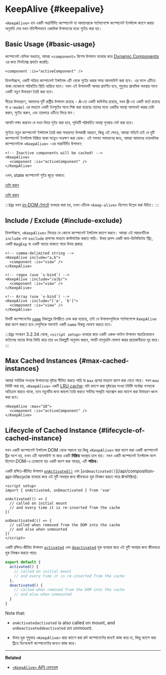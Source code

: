 <script setup>
import SwitchComponent from './keep-alive-demos/SwitchComponent.vue'
</script>

# KeepAlive {#keepalive}

`<KeepAlive>` হল একটি অন্তর্নির্মিত কম্পোনেন্ট যা আমাদেরকে শর্তসাপেক্ষে কম্পোনেন্ট ইনস্ট্যান্স ক্যাশে করার অনুমতি দেয় যখন গতিশীলভাবে একাধিক উপাদানের মধ্যে স্যুইচ করা হয়।

## Basic Usage {#basic-usage}

কম্পোনেন্ট বেসিক অধ্যায়ে, আমরা `<component>` বিশেষ উপাদান ব্যবহার করে [Dynamic Components](/guide/essentials/component-basics#dynamic-components) এর জন্য সিনট্যাক্স প্রবর্তন করেছি:

```vue-html
<component :is="activeComponent" />
```

ডিফল্টরূপে, একটি সক্রিয় কম্পোনেন্ট ইন্সট্যান্স এটি থেকে স্যুইচ করার সময় আনমাউন্ট করা হবে। এর ফলে এটিতে থাকা যেকোনো পরিবর্তিত স্থিতি হারিয়ে যাবে। যখন এই উপাদানটি আবার প্রদর্শিত হবে, শুধুমাত্র প্রাথমিক অবস্থার সাথে একটি নতুন উদাহরণ তৈরি করা হবে।

নীচের উদাহরণে, আমাদের দুটি রাষ্ট্রীয় উপাদান রয়েছে - A-তে একটি কাউন্টার রয়েছে, যখন B-তে একটি বার্তা রয়েছে যা `v-model` এর মাধ্যমে একটি ইনপুটের সাথে সিঙ্ক করা হয়েছে৷ তাদের মধ্যে একটির অবস্থা আপডেট করার চেষ্টা করুন, স্যুইচ করুন, এবং তারপরে এটিতে ফিরে যান :

<SwitchComponent />

আপনি লক্ষ্য করবেন যে যখন ফিরে সুইচ করা হবে, পূর্ববর্তী পরিবর্তিত অবস্থা পুনরায় সেট করা হবে।

স্যুইচে নতুন কম্পোনেন্ট ইন্সট্যান্স তৈরি করা সাধারণত উপকারী আচরণ, কিন্তু এই ক্ষেত্রে, আমরা সত্যিই চাই যে দুটি কম্পোনেন্ট ইনস্ট্যান্স নিষ্ক্রিয় থাকা সত্ত্বেও সংরক্ষণ করা হোক। এই সমস্যা সমাধানের জন্য, আমরা আমাদের ডায়নামিক কম্পোনেন্টকে `<KeepAlive>` -এর অন্তর্নির্মিত উপাদান:

```vue-html
<!-- Inactive components will be cached! -->
<KeepAlive>
  <component :is="activeComponent" />
</KeepAlive>
```

এখন, state কম্পোনেন্ট সুইচ জুড়ে থাকবে:

<SwitchComponent use-KeepAlive />

<div class="composition-api">

[চেষ্টা করুন](https://play.vuejs.org/#eNqtUsFOwzAM/RWrl4IGC+cqq2h3RFw495K12YhIk6hJi1DVf8dJSllBaAJxi+2XZz8/j0lhzHboeZIl1NadMA4sd73JKyVaozsHI9hnJqV+feJHmODY6RZS/JEuiL1uTTEXtiREnnINKFeAcgZUqtbKOqj7ruPKwe6s2VVguq4UJXEynAkDx1sjmeMYAdBGDFBLZu2uShre6ioJeaxIduAyp0KZ3oF7MxwRHWsEQmC4bXXDJWbmxpjLBiZ7DwptMUFyKCiJNP/BWUbO8gvnA+emkGKIgkKqRrRWfh+Z8MIWwpySpfbxn6wJKMGV4IuSs0UlN1HVJae7bxYvBuk+2IOIq7sLnph8P9u5DJv5VfpWWLaGqTzwZTCOM/M0IaMvBMihd04ruK+lqF/8Ajxms8EFbCiJxR8khsP6ncQosLWnWV6a/kUf2nqu75Fby04chA0iPftaYryhz6NBRLjdtajpHZTWPio=)

</div>
<div class="options-api">

[চেষ্টা করুন](https://play.vuejs.org/#eNqtU8tugzAQ/JUVl7RKWveMXFTIseofcHHAiawasPxArRD/3rVNSEhbpVUrIWB3x7PM7jAkuVL3veNJmlBTaaFsVraiUZ22sO0alcNedw2s7kmIPHS1ABQLQDEBAMqWvwVQzffMSQuDz1aI6VreWpPCEBtsJppx4wE1s+zmNoIBNLdOt8cIjzut8XAKq3A0NAIY/QNveFEyi8DA8kZJZjlGALQWPVSSGfNYJjVvujIJeaxItuMyo6JVzoJ9VxwRmtUCIdDfNV3NJWam5j7HpPOY8BEYkwxySiLLP1AWkbK4oHzmXOVS9FFOSM3jhFR4WTNfRslcO54nSwJKcCD4RsnZmJJNFPXJEl8t88quOuc39fCrHalsGyWcnJL62apYNoq12UQ8DLEFjCMy+kKA7Jy1XQtPlRTVqx+Jx6zXOJI1JbH4jejg3T+KbswBzXnFlz9Tjes/V/3CjWEHDsL/OYNvdCE8Wu3kLUQEhy+ljh+brFFu)

</div>

:::tip
যখন [in-DOM টেমপ্লেট](/guide/essentials/component-basics#in-dom-template-parsing-caveats) ব্যবহার করা হয়, তখন এটিকে `<keep-alive>` হিসেবে উল্লেখ করা উচিত।
:::

## Include / Exclude {#include-exclude}

ডিফল্টরূপে, `<KeepAlive>` ভিতরে যে কোনো কম্পোনেন্ট ইন্সট্যান্স ক্যাশে করবে। আমরা এই আচরণটিকে `include` এবং `exclude` প্রপসের মাধ্যমে কাস্টমাইজ করতে পারি। উভয় প্রপস একটি কমা-ডিলিমিটেড স্ট্রিং, একটি `RegExp` বা একটি অ্যারে থাকতে পারে উভয় প্রকার:

```vue-html
<!-- comma-delimited string -->
<KeepAlive include="a,b">
  <component :is="view" />
</KeepAlive>

<!-- regex (use `v-bind`) -->
<KeepAlive :include="/a|b/">
  <component :is="view" />
</KeepAlive>

<!-- Array (use `v-bind`) -->
<KeepAlive :include="['a', 'b']">
  <component :is="view" />
</KeepAlive>
```

মিলটি কম্পোনেন্টের [`name`](/api/options-misc#name) বিকল্পের বিপরীতে চেক করা হয়েছে, তাই যে উপাদানগুলিকে শর্তসাপেক্ষে `KeepAlive` দ্বারা ক্যাশ করতে হবে সেগুলিকে অবশ্যই একটি `name` বিকল্প ঘোষণা করতে হবে।

:::tip
সংস্করণ 3.2.34 থেকে, `<script setup>` ব্যবহার করে একটি একক-ফাইল উপাদান স্বয়ংক্রিয়ভাবে ফাইলের নামের উপর ভিত্তি করে তার `নাম` বিকল্পটি অনুমান করবে, নামটি ম্যানুয়ালি ঘোষণা করার প্রয়োজনীয়তা দূর করে।
:::

## Max Cached Instances {#max-cached-instances}

আমরা সর্বাধিক সংখ্যক উপাদানের দৃষ্টান্ত সীমিত করতে পারি যা `max` প্রপের মাধ্যমে ক্যাশ করা যেতে পারে। যখন `max` নির্দিষ্ট করা হয়, `<KeepAlive>` একটি [LRU cache](<https://en.wikipedia.org/wiki/Cache_replacement_policies#Least_recently_used_(LRU)>): যদি ক্যাশে করা দৃষ্টান্তের সংখ্যা নির্দিষ্ট সর্বোচ্চ গণনাকে অতিক্রম করতে থাকে, তবে নতুনটির জন্য জায়গা তৈরি করতে সর্বনিম্ন সম্প্রতি অ্যাক্সেস করা ক্যাশে করা উদাহরণ ধ্বংস করা হবে।

```vue-html
<KeepAlive :max="10">
  <component :is="activeComponent" />
</KeepAlive>
```

## Lifecycle of Cached Instance {#lifecycle-of-cached-instance}

যখন একটি কম্পোনেন্ট ইন্সট্যান্স DOM থেকে সরানো হয় কিন্তু `<KeepAlive>` দ্বারা ক্যাশ করা একটি কম্পোনেন্ট ট্রির অংশ হয়, তখন এটি আনমাউন্ট না করে একটি **নিষ্ক্রিয়** অবস্থায় চলে যায়। যখন একটি কম্পোনেন্ট ইনস্ট্যান্স অংশ হিসেবে DOM-এ ঢোকানো হয় একটি ক্যাশ করা গাছের, এটি **সক্রিয়**।

<div class="composition-api">

একটি রক্ষিত-জীবিত উপাদান [`onActivated()`](/api/composition-api-lifecycle#onactivated) এবং [`onDeactivated()`](/api/composition-api-lifecycle ব্যবহার করে এই দুটি অবস্থার জন্য জীবনচক্র হুক নিবন্ধন করতে পারে #অনিষ্ক্রিয়):

```vue
<script setup>
import { onActivated, onDeactivated } from 'vue'

onActivated(() => {
  // called on initial mount
  // and every time it is re-inserted from the cache
})

onDeactivated(() => {
  // called when removed from the DOM into the cache
  // and also when unmounted
})
</script>
```

</div>
<div class="options-api">

একটি রক্ষিত-জীবিত উপাদান [`activated`](/api/options-lifecycle#activated) এবং [`deactivated`](/api/options-lifecycle#deactivated) হুক ব্যবহার করে এই দুটি অবস্থার জন্য জীবনচক্র হুক নিবন্ধন করতে পারে:

```js
export default {
  activated() {
    // called on initial mount
    // and every time it is re-inserted from the cache
  },
  deactivated() {
    // called when removed from the DOM into the cache
    // and also when unmounted
  }
}
```

</div>

Note that:

- <span class="composition-api">`onActivated`</span><span class="options-api">`activated`</span> is also called on mount, and <span class="composition-api">`onDeactivated`</span><span class="options-api">`deactivated`</span> on unmount.

- উভয় হুক শুধুমাত্র `<KeepAlive>` দ্বারা ক্যাশে করা রুট কম্পোনেন্টের জন্যই কাজ করে না, কিন্তু ক্যাশে করা ট্রিতে ডিসেন্ডেন্ট কম্পোনেন্টের জন্যও কাজ করে।

---

**Related**

- [`<KeepAlive>` API রেফারেন্স](/api/built-in-components#keepalive)
